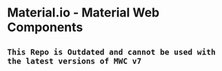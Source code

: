 # Material.io - Material Web Components

## `This Repo is Outdated and cannot be used with the latest versions of MWC v7`
